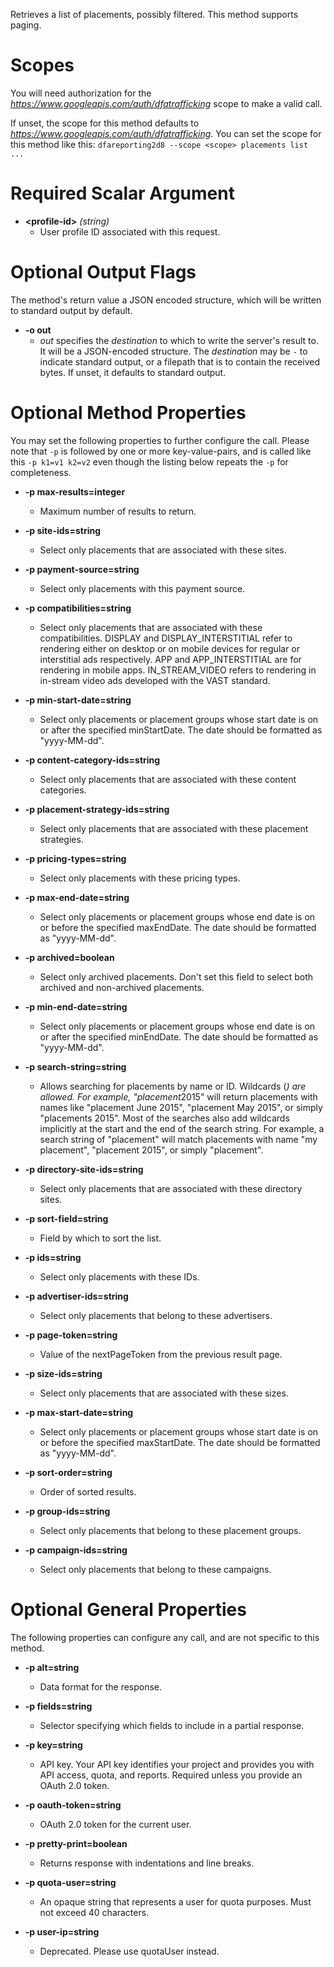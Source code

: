Retrieves a list of placements, possibly filtered. This method supports paging.
# Scopes

You will need authorization for the *https://www.googleapis.com/auth/dfatrafficking* scope to make a valid call.

If unset, the scope for this method defaults to *https://www.googleapis.com/auth/dfatrafficking*.
You can set the scope for this method like this: `dfareporting2d8 --scope <scope> placements list ...`
# Required Scalar Argument
* **&lt;profile-id&gt;** *(string)*
    - User profile ID associated with this request.

# Optional Output Flags

The method's return value a JSON encoded structure, which will be written to standard output by default.

* **-o out**
    - *out* specifies the *destination* to which to write the server's result to.
      It will be a JSON-encoded structure.
      The *destination* may be `-` to indicate standard output, or a filepath that is to contain the received bytes.
      If unset, it defaults to standard output.
# Optional Method Properties

You may set the following properties to further configure the call. Please note that `-p` is followed by one 
or more key-value-pairs, and is called like this `-p k1=v1 k2=v2` even though the listing below repeats the
`-p` for completeness.

* **-p max-results=integer**
    - Maximum number of results to return.

* **-p site-ids=string**
    - Select only placements that are associated with these sites.

* **-p payment-source=string**
    - Select only placements with this payment source.

* **-p compatibilities=string**
    - Select only placements that are associated with these compatibilities. DISPLAY and DISPLAY_INTERSTITIAL refer to rendering either on desktop or on mobile devices for regular or interstitial ads respectively. APP and APP_INTERSTITIAL are for rendering in mobile apps. IN_STREAM_VIDEO refers to rendering in in-stream video ads developed with the VAST standard.

* **-p min-start-date=string**
    - Select only placements or placement groups whose start date is on or after the specified minStartDate. The date should be formatted as &#34;yyyy-MM-dd&#34;.

* **-p content-category-ids=string**
    - Select only placements that are associated with these content categories.

* **-p placement-strategy-ids=string**
    - Select only placements that are associated with these placement strategies.

* **-p pricing-types=string**
    - Select only placements with these pricing types.

* **-p max-end-date=string**
    - Select only placements or placement groups whose end date is on or before the specified maxEndDate. The date should be formatted as &#34;yyyy-MM-dd&#34;.

* **-p archived=boolean**
    - Select only archived placements. Don&#39;t set this field to select both archived and non-archived placements.

* **-p min-end-date=string**
    - Select only placements or placement groups whose end date is on or after the specified minEndDate. The date should be formatted as &#34;yyyy-MM-dd&#34;.

* **-p search-string=string**
    - Allows searching for placements by name or ID. Wildcards (*) are allowed. For example, &#34;placement*2015&#34; will return placements with names like &#34;placement June 2015&#34;, &#34;placement May 2015&#34;, or simply &#34;placements 2015&#34;. Most of the searches also add wildcards implicitly at the start and the end of the search string. For example, a search string of &#34;placement&#34; will match placements with name &#34;my placement&#34;, &#34;placement 2015&#34;, or simply &#34;placement&#34;.

* **-p directory-site-ids=string**
    - Select only placements that are associated with these directory sites.

* **-p sort-field=string**
    - Field by which to sort the list.

* **-p ids=string**
    - Select only placements with these IDs.

* **-p advertiser-ids=string**
    - Select only placements that belong to these advertisers.

* **-p page-token=string**
    - Value of the nextPageToken from the previous result page.

* **-p size-ids=string**
    - Select only placements that are associated with these sizes.

* **-p max-start-date=string**
    - Select only placements or placement groups whose start date is on or before the specified maxStartDate. The date should be formatted as &#34;yyyy-MM-dd&#34;.

* **-p sort-order=string**
    - Order of sorted results.

* **-p group-ids=string**
    - Select only placements that belong to these placement groups.

* **-p campaign-ids=string**
    - Select only placements that belong to these campaigns.

# Optional General Properties

The following properties can configure any call, and are not specific to this method.

* **-p alt=string**
    - Data format for the response.

* **-p fields=string**
    - Selector specifying which fields to include in a partial response.

* **-p key=string**
    - API key. Your API key identifies your project and provides you with API access, quota, and reports. Required unless you provide an OAuth 2.0 token.

* **-p oauth-token=string**
    - OAuth 2.0 token for the current user.

* **-p pretty-print=boolean**
    - Returns response with indentations and line breaks.

* **-p quota-user=string**
    - An opaque string that represents a user for quota purposes. Must not exceed 40 characters.

* **-p user-ip=string**
    - Deprecated. Please use quotaUser instead.
